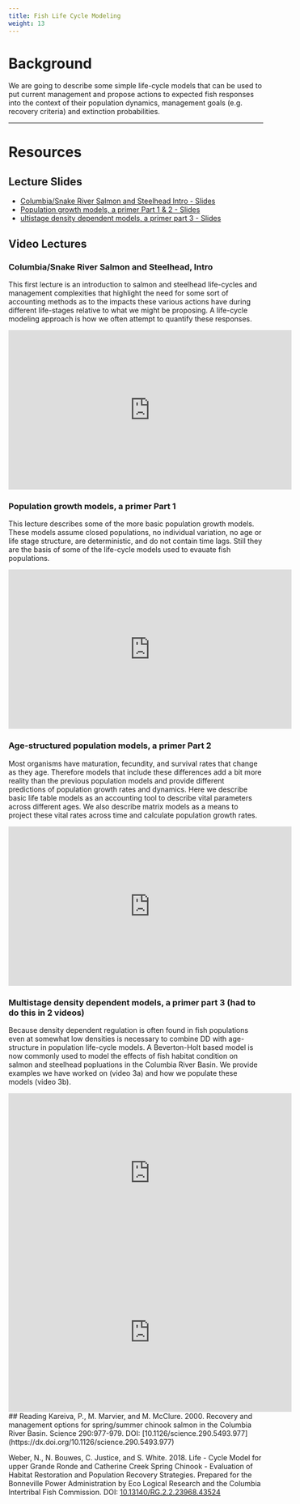 ```yaml
---
title: Fish Life Cycle Modeling
weight: 13
---
```


# Background

We are going to describe some simple life-cycle models that can be used to put current management and propose actions to expected fish responses into the context of their population dynamics, management goals (e.g. recovery criteria) and extinction probabilities. 

------
# Resources
## Lecture Slides
- <i class="fa fa-file-pdf-o" aria-hidden="true"></i> [Columbia/Snake River Salmon and Steelhead Intro - Slides](https://s3.us-west-2.amazonaws.com/etalweb.joewheaton.org/Courses/Ecohydraulic/2022/WATS6900_Ecohydraulics_2020_Week14_CRB.pdf) 
- <i class="fa fa-file-pdf-o" aria-hidden="true"></i> [Population growth models, a primer Part 1 & 2 - Slides](https://s3.us-west-2.amazonaws.com/etalweb.joewheaton.org/Courses/Ecohydraulic/2022/WATS6900_Ecohydraulics_2020_Week14_LCM1%262.pdf)
- <i class="fa fa-file-pdf-o" aria-hidden="true"></i> [ultistage density dependent models, a primer part 3 - Slides](https://s3.us-west-2.amazonaws.com/etalweb.joewheaton.org/Courses/Ecohydraulic/2022/WATS6900_Ecohydraulics_2020_Week14_LCM3.pdf)
  
## Video Lectures
### Columbia/Snake River Salmon and Steelhead, Intro
This first lecture is an introduction to salmon and steelhead life-cycles and management complexities that highlight the need for some sort of accounting methods as to the impacts these various actions have during different life-stages relative to what we might be proposing. A life-cycle modeling approach is how we often attempt to quantify these responses.
<div class="responsive-embed">
<iframe width="560" height="315" src="https://www.youtube.com/embed/Tb7RapNZtfM" frameborder="0" allow="accelerometer; autoplay; encrypted-media; gyroscope; picture-in-picture" allowfullscreen></iframe>
</div>

### Population growth models, a primer Part 1
This lecture describes some of the more basic population growth models.  These models assume closed populations, no individual variation, no age or life stage structure, are deterministic, and do not contain time lags.  Still they are the basis of some of the life-cycle models used to evauate fish populations.
<div class="responsive-embed">
<iframe width="560" height="315" src="https://www.youtube.com/embed/z-jRbcU_5U8" frameborder="0" allow="accelerometer; autoplay; encrypted-media; gyroscope; picture-in-picture" allowfullscreen></iframe>
</div>

### Age-structured population models, a primer Part 2
Most organisms have  maturation, fecundity, and survival rates that change as they age. Therefore models that include these differences add a bit more reality than the previous population models and provide different predictions of population growth rates and dynamics. Here we describe basic life table models as an accounting tool to describe vital parameters across different ages. We also describe matrix models as a means to project these vital rates across time and calculate population growth rates.  
<div class="responsive-embed">
<iframe width="560" height="315" src="https://www.youtube.com/embed/Zf3nUWm6mNM" frameborder="0" allow="accelerometer; autoplay; encrypted-media; gyroscope; picture-in-picture" allowfullscreen></iframe>
</div>

### Multistage density dependent models, a primer part 3 (had to do this in  2 videos)
Because density dependent regulation is often found in fish populations even at somewhat low densities is necessary to combine DD with age-structure in population life-cycle models. A Beverton-Holt based model is now commonly used to model the effects of fish habitat condition on salmon and steelhead popluations in the Columbia River Basin. We provide examples we have worked on (video 3a) and how we populate these models (video 3b). 
<div class="responsive-embed">
<iframe width="560" height="315" src="https://www.youtube.com/embed/-bTLMBd3LzE" frameborder="0" allow="accelerometer; autoplay; encrypted-media; gyroscope; picture-in-picture" allowfullscreen></iframe>
</div>

<div class="responsive-embed">
<iframe width="560" height="315" src="https://www.youtube.com/embed/Hf71qnojXFM" frameborder="0" allow="accelerometer; autoplay; encrypted-media; gyroscope; picture-in-picture" allowfullscreen></iframe>
</div>
## Reading
Kareiva, P., M. Marvier, and M. McClure. 2000. Recovery and management options for spring/summer chinook salmon in the Columbia River Basin. Science 290:977-979. DOI: [10.1126/science.290.5493.977](https://dx.doi.org/10.1126/science.290.5493.977)

Weber, N., N. Bouwes, C. Justice, and S. White. 2018. Life - Cycle Model for upper Grande Ronde and Catherine Creek Spring Chinook - Evaluation of Habitat Restoration and Population Recovery Strategies. Prepared for the Bonneville Power Administration by Eco Logical Research and the Columbia Intertribal Fish Commission. DOI: [10.13140/RG.2.2.23968.43524](https://dx.doi.org/10.13140/RG.2.2.23968.43524)

